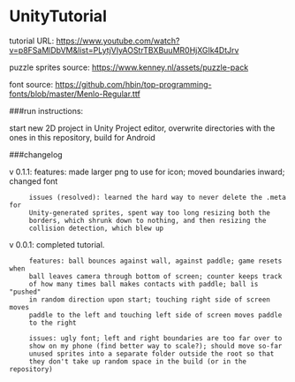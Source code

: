 # UnityTutorial

tutorial URL: https://www.youtube.com/watch?v=p8FSaMlDbVM&list=PLytjVIyAOStrTBXBuuMR0HjXGIk4DtJrv

puzzle sprites source: https://www.kenney.nl/assets/puzzle-pack

font source: https://github.com/hbin/top-programming-fonts/blob/master/Menlo-Regular.ttf

###run instructions:

start new 2D project in Unity Project editor, overwrite directories with the
ones in this repository, build for Android

###changelog

v 0.1.1: 
         features: made larger png to use for icon; moved boundaries inward;
         changed font

         issues (resolved): learned the hard way to never delete the .meta for
         Unity-generated sprites, spent way too long resizing both the
         borders, which shrunk down to nothing, and then resizing the
         collision detection, which blew up

v 0.0.1: 
         completed tutorial.

         features: ball bounces against wall, against paddle; game resets when
         ball leaves camera through bottom of screen; counter keeps track
         of how many times ball makes contacts with paddle; ball is "pushed"
         in random direction upon start; touching right side of screen moves
         paddle to the left and touching left side of screen moves paddle
         to the right

         issues: ugly font; left and right boundaries are too far over to
         show on my phone (find better way to scale?); should move so-far
         unused sprites into a separate folder outside the root so that
         they don't take up random space in the build (or in the repository)
